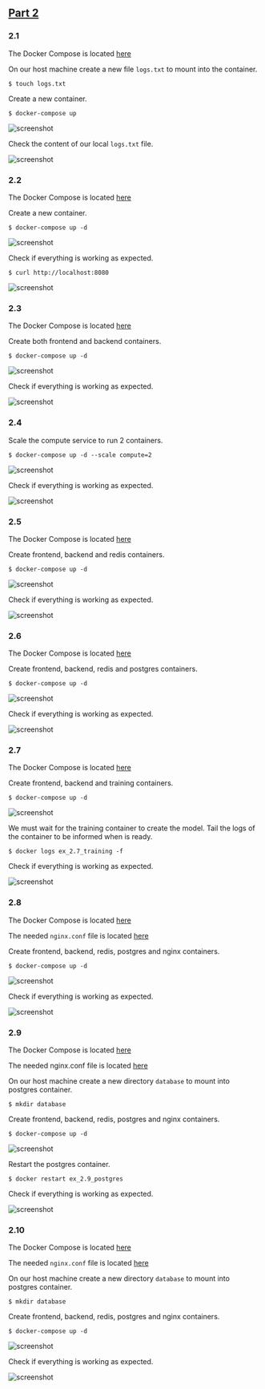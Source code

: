 ## [Part 2](https://devopswithdocker.com/part2/)

### 2.1

The Docker Compose is located [here](files/Part2/2.1/docker-compose.yaml)

On our host machine create a new file `logs.txt` to mount into the container.

`$ touch logs.txt`

Create a new container.

`$ docker-compose up`

![screenshot](img/Part2/2.1_up.png)

Check the content of our local `logs.txt` file.

![screenshot](img/Part2/2.1_volume.png)

### 2.2

The Docker Compose is located [here](files/Part2/2.2/docker-compose.yaml)

Create a new container.

`$ docker-compose up -d`

![screenshot](img/Part2/2.2_up.png)

Check if everything is working as expected.

`$ curl http://localhost:8080`

![screenshot](img/Part2/2.2_curl.png)

### 2.3

The Docker Compose is located [here](files/Part2/2.3/docker-compose.yaml)

Create both frontend and backend containers.

`$ docker-compose up -d`

![screenshot](img/Part2/2.3_up.png)

Check if everything is working as expected.

![screenshot](img/Part2/2.3_check.jpg)

### 2.4

Scale the compute service to run 2 containers.

`$ docker-compose up -d --scale compute=2`

![screenshot](img/Part2/2.4_up.png)

Check if everything is working as expected.

![screenshot](img/Part2/2.4_check.jpg)

### 2.5

The Docker Compose is located [here](files/Part2/2.5/docker-compose.yaml)

Create frontend, backend and redis containers.

`$ docker-compose up -d`

![screenshot](img/Part2/2.5_up.png)

Check if everything is working as expected.

![screenshot](img/Part2/2.5_check.jpg)

### 2.6

The Docker Compose is located [here](files/Part2/2.6/docker-compose.yaml)

Create frontend, backend, redis and postgres containers.

`$ docker-compose up -d`

![screenshot](img/Part2/2.6_up.png)

Check if everything is working as expected.

![screenshot](img/Part2/2.6_check.jpg)

### 2.7

The Docker Compose is located [here](files/Part2/2.7/docker-compose.yaml)

Create frontend, backend and training containers.

`$ docker-compose up -d`

![screenshot](img/Part2/2.7_up.png)

We must wait for the training container to create the model. Tail the logs of the container to be informed when is ready.

`$ docker logs ex_2.7_training -f`

Check if everything is working as expected.

![screenshot](img/Part2/2.7_check.jpg)

### 2.8

The Docker Compose is located [here](files/Part2/2.8/docker-compose.yaml)

The needed `nginx.conf` file is located [here](files/Part2/2.8/nginx.conf)

Create frontend, backend, redis, postgres and nginx containers.

`$ docker-compose up -d`

![screenshot](img/Part2/2.8_up.png)

Check if everything is working as expected.

![screenshot](img/Part2/2.8_check.jpg)

### 2.9

The Docker Compose is located [here](files/Part2/2.9/docker-compose.yaml)

The needed nginx.conf file is located [here](files/Part2/2.9/nginx.conf)

On our host machine create a new directory `database` to mount into postgres container.

`$ mkdir database`

Create frontend, backend, redis, postgres and nginx containers.

`$ docker-compose up -d`

![screenshot](img/Part2/2.9_up.png)

Restart the postgres container.

`$ docker restart ex_2.9_postgres`

Check if everything is working as expected.

![screenshot](img/Part2/2.9_check.jpg)

### 2.10

The Docker Compose is located [here](files/Part2/2.10/docker-compose.yaml)

The needed `nginx.conf` file is located [here](files/Part2/2.10/nginx.conf)

On our host machine create a new directory `database` to mount into postgres container.

`$ mkdir database`

Create frontend, backend, redis, postgres and nginx containers.

`$ docker-compose up -d`

![screenshot](img/Part2/2.10_up.png)

Check if everything is working as expected.

![screenshot](img/Part2/2.10_check.jpg)